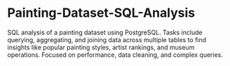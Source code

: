 # Painting-Dataset-SQL-Analysis
SQL analysis of a painting dataset using PostgreSQL. Tasks include querying, aggregating, and joining data across multiple tables to find insights like popular painting styles, artist rankings, and museum operations. Focused on performance, data cleaning, and complex queries.
